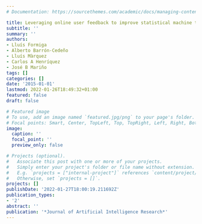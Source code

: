 ```yaml
---
# Documentation: https://sourcethemes.com/academic/docs/managing-content/

title: Leveraging online user feedback to improve statistical machine translation
subtitle: ''
summary: ''
authors:
- Lluís Formiga
- Alberto Barrón-Cedeño
- Lluís Màrquez
- Carlos A Henríquez
- José B Mariño
tags: []
categories: []
date: '2015-01-01'
lastmod: 2022-01-26T18:49:32+01:00
featured: false
draft: false

# Featured image
# To use, add an image named `featured.jpg/png` to your page's folder.
# Focal points: Smart, Center, TopLeft, Top, TopRight, Left, Right, BottomLeft, Bottom, BottomRight.
image:
  caption: ''
  focal_point: ''
  preview_only: false

# Projects (optional).
#   Associate this post with one or more of your projects.
#   Simply enter your project's folder or file name without extension.
#   E.g. `projects = ["internal-project"]` references `content/project/deep-learning/index.md`.
#   Otherwise, set `projects = []`.
projects: []
publishDate: '2022-01-27T18:00:19.211692Z'
publication_types:
- '2'
abstract: ''
publication: '*Journal of Artificial Intelligence Research*'
---
```

